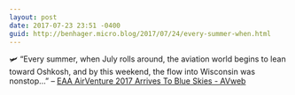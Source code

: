 ```yaml
---
layout: post
date: 2017-07-23 23:51 -0400
guid: http://benhager.micro.blog/2017/07/24/every-summer-when.html
---
```

🛩 “Every summer, when July rolls around, the aviation world begins to lean toward Oshkosh, and by this weekend, the flow into Wisconsin was nonstop…” – [EAA AirVenture 2017 Arrives To Blue Skies - AVweb](https://www.avweb.com/avwebflash/news/EAA-AirVenture-2017-Arrives-To-Blue-Skies-229329-1.html)
